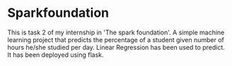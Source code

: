 # Sparkfoundation
This is task 2 of my internship in 'The spark foundation'.
A simple machine learning project that predicts the percentage of a student given number of hours he/she studied per day.
Linear Regression has been used to predict.
It has been deployed using flask.
